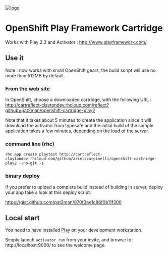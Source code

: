 [![logo](https://playframework.com/assets/images/logos/play_full_color.png)](http://www.playframework.com/)

# OpenShift Play Framework Cartridge

Works with Play 2.3 and Activator : http://www.playframework.com/

## Use it

Note : now works with small OpenShift gears, the build script will use no more than 512MB by default.

### From the web site

In OpenShift, choose a downloaded cartridge, with the following URL : http://cartreflect-claytondev.rhcloud.com/reflect?github=pat2man/openshift-cartridge-play2

Note that it takes about 5 minutes to create the application since it will download the activator from typesafe and the initial build of the sample application takes a few minutes, depending on the load of the server.

### command line (rhc)

```rhc app create playtest http://cartreflect-claytondev.rhcloud.com/github/arielscarpinelli/openshift-cartridge-play2 --no-git -s```


### binary deploy 
If you prefer to upload a complete build instead of building in server, deploy your app take a look at this deploy script:

https://gist.github.com/pat2man/870f3ae1c86f0b11f300


## Local start

You need to have installed [Play](http://www.playframework.com/) on your development workstation.

Simply launch ```activator run``` from your invite, and browse to http://localhost:9000/ to see the welcome page.
